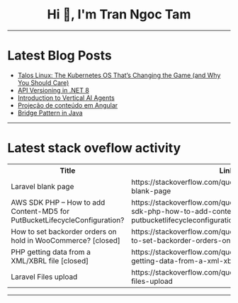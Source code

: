 <h1 align="center">Hi 👋, I'm Tran Ngoc Tam</h1>

---

# Latest Blog Posts 
<!-- BLOG-POST-LIST:START -->
- [Talos Linux: The Kubernetes OS That’s Changing the Game &lpar;and Why You Should Care&rpar;](https://dev.to/binyam/talos-linux-the-kubernetes-os-thats-changing-the-game-and-why-you-should-care-462k)
- [API Versioning in .NET 8](https://dev.to/hilman_karyadi_39272fd379/api-versioning-in-net-8-3ao4)
- [Introduction to Vertical AI Agents](https://dev.to/markfreedman/introduction-to-vertical-ai-agents-mnl)
- [Projeção de conteúdo em Angular](https://dev.to/brunoredes/projecao-de-conteudo-em-angular-fmg)
- [Bridge Pattern in Java](https://dev.to/mspilari/bridge-pattern-in-java-ngm)
<!-- BLOG-POST-LIST:END -->

---

# Latest stack oveflow activity
<table>
  <tr><th>Title</th><th>Link</th></tr>
  <!-- STACKOVERFLOW:START --><tr><td>Laravel blank page</td><td>https://stackoverflow.com/questions/79463652/laravel-blank-page</td></tr><tr><td>AWS SDK PHP – How to add Content-MD5 for PutBucketLifecycleConfiguration?</td><td>https://stackoverflow.com/questions/79463430/aws-sdk-php-how-to-add-content-md5-for-putbucketlifecycleconfiguration</td></tr><tr><td>How to set backorder orders on hold in WooCommerce? [closed]</td><td>https://stackoverflow.com/questions/79463314/how-to-set-backorder-orders-on-hold-in-woocommerce</td></tr><tr><td>PHP getting data from a XML/XBRL file [closed]</td><td>https://stackoverflow.com/questions/79463267/php-getting-data-from-a-xml-xbrl-file</td></tr><tr><td>Laravel Files upload</td><td>https://stackoverflow.com/questions/79462877/laravel-files-upload</td></tr><!-- STACKOVERFLOW:END -->
</table>

---


